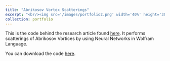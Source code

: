 ```yaml
---
title: "Abrikosov Vortex Scatterings"
excerpt: "<br/><img src='/images/portfolio2.png' width='40%' height='30%'>"
collection: portfolio
---
```


This is the code behind the research article found [here](https://community.wolfram.com/groups/-/m/t/2852243). It performs scatterings of Abrikosov Vortices by using Neural Networks in Wolfram Language. 

You can download the code [here](https://giannitallarita.github.io/files/Portfolioitem2.nb).
